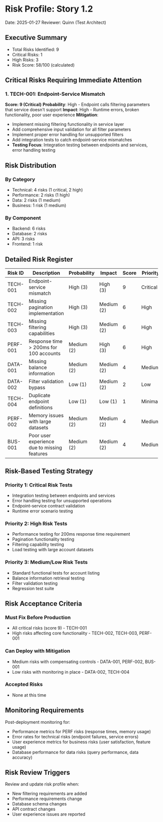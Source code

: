 # Risk Profile: Story 1.2

Date: 2025-01-27
Reviewer: Quinn (Test Architect)

## Executive Summary

- Total Risks Identified: 9
- Critical Risks: 1
- High Risks: 3
- Risk Score: 58/100 (calculated)

## Critical Risks Requiring Immediate Attention

### 1. TECH-001: Endpoint-Service Mismatch

**Score: 9 (Critical)**
**Probability**: High - Endpoint calls filtering parameters that service doesn't support
**Impact**: High - Runtime errors, broken functionality, poor user experience
**Mitigation**:

- Implement missing filtering functionality in service layer
- Add comprehensive input validation for all filter parameters
- Implement proper error handling for unsupported filters
- Add integration tests to catch endpoint-service mismatches
- **Testing Focus**: Integration testing between endpoints and services, error handling testing

## Risk Distribution

### By Category

- Technical: 4 risks (1 critical, 2 high)
- Performance: 2 risks (1 high)
- Data: 2 risks (1 medium)
- Business: 1 risk (1 medium)

### By Component

- Backend: 6 risks
- Database: 2 risks
- API: 3 risks
- Frontend: 1 risk

## Detailed Risk Register

| Risk ID  | Description             | Probability | Impact     | Score | Priority |
| -------- | ----------------------- | ----------- | ---------- | ----- | -------- |
| TECH-001 | Endpoint-service mismatch | High (3)    | High (3)   | 9     | Critical |
| TECH-002 | Missing pagination implementation | High (3)    | Medium (2) | 6     | High     |
| TECH-003 | Missing filtering capabilities | High (3)    | Medium (2) | 6     | High     |
| PERF-001 | Response time > 200ms for 100 accounts | Medium (2)  | High (3)   | 6     | High     |
| DATA-001 | Missing balance information | Medium (2)  | Medium (2) | 4     | Medium   |
| DATA-002 | Filter validation bypass | Low (1)     | Medium (2) | 2     | Low      |
| TECH-004 | Duplicate endpoint definitions | Low (1)     | Low (1)    | 1     | Minimal  |
| PERF-002 | Memory issues with large datasets | Medium (2)  | Medium (2) | 4     | Medium   |
| BUS-001  | Poor user experience due to missing features | Medium (2)  | Medium (2) | 4     | Medium   |

## Risk-Based Testing Strategy

### Priority 1: Critical Risk Tests

- Integration testing between endpoints and services
- Error handling testing for unsupported operations
- Endpoint-service contract validation
- Runtime error scenario testing

### Priority 2: High Risk Tests

- Performance testing for 200ms response time requirement
- Pagination functionality testing
- Filtering capability testing
- Load testing with large account datasets

### Priority 3: Medium/Low Risk Tests

- Standard functional tests for account listing
- Balance information retrieval testing
- Filter validation testing
- Regression test suite

## Risk Acceptance Criteria

### Must Fix Before Production

- All critical risks (score 9) - TECH-001
- High risks affecting core functionality - TECH-002, TECH-003, PERF-001

### Can Deploy with Mitigation

- Medium risks with compensating controls - DATA-001, PERF-002, BUS-001
- Low risks with monitoring in place - DATA-002, TECH-004

### Accepted Risks

- None at this time

## Monitoring Requirements

Post-deployment monitoring for:

- Performance metrics for PERF risks (response times, memory usage)
- Error rates for technical risks (endpoint failures, service errors)
- User experience metrics for business risks (user satisfaction, feature usage)
- Database performance for data risks (query performance, data accuracy)

## Risk Review Triggers

Review and update risk profile when:

- New filtering requirements are added
- Performance requirements change
- Database schema changes
- API contract changes
- User experience issues are reported
